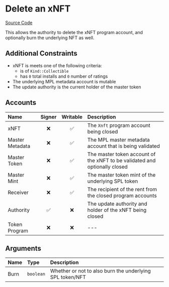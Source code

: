 # Delete an xNFT

[Source Code](https://github.com/coral-xyz/xnft/blob/master/programs/xnft/src/instructions/delete_xnft.rs)

This allows the authority to delete the xNFT program account, and optionally burn the underlying NFT as well.

## Additional Constraints

- xNFT is meets one of the following criteria:
  - is of `Kind::Collectible`
  - has `0` total installs and `0` number of ratings
- The underlying MPL metadata account is mutable
- The update authority is the current holder of the master token

## Accounts

| Name            | Signer | Writable | Description                                                                |
| :-------------- | :----: | :------: | :------------------------------------------------------------------------- |
| xNFT            |   ❌   |    ✅    | The `Xnft` program account being closed                                    |
| Master Metadata |   ❌   |    ✅    | The MPL master metadata account that is being validated                    |
| Master Token    |   ❌   |    ✅    | The master token account of the xNFT to be validated and optionally closed |
| Master Mint     |   ❌   |    ✅    | The master token mint of the underlying SPL token                          |
| Receiver        |   ❌   |    ✅    | The recipient of the rent from the closed program accounts                 |
| Authority       |   ✅   |    ❌    | The update authority and holder of the xNFT being closed                   |
| Token Program   |   ❌   |    ❌    | ---                                                                        |

## Arguments

| Name | Type      | Description                                              |
| :--- | :-------- | :------------------------------------------------------- |
| Burn | `boolean` | Whether or not to also burn the underlying SPL token/NFT |

